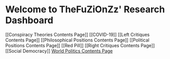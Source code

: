 # Welcome to TheFuZiOnZz' Research Dashboard

[[Conspiracy Theories Contents Page]]
[[COVID-19]]
[[Left Critiques Contents Page]]
[[Philosophical Positions Contents Page]]
[[Political Positions Contents Page]]
[[Red Pill]]
[[Right Critiques Contents Page]]
[[Social Democracy]]
[World Politics Contents Page](World%20Politics/World%20Politics%20Contents%20Page)

